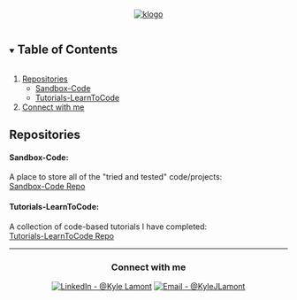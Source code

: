 <!-- PROJECT LOGO -->
<br />
<p  align="center">
<a href="https://github.com/Zero2164/Zero2164"><img src='https://i.postimg.cc/rFMPHJ7x/klogo.png' border='0' alt='klogo' /></a>
</p>

<!-- BADGES -->

 
<!-- TABLE OF CONTENTS -->
<details open="open">
  <summary><h2 style="display: inline-block">Table of Contents</h2></summary>
  <ol>
    <li>
      <a href="#Repositories">Repositories</a>
      <ul>
        <li><a href="#Sandbox-Code">Sandbox-Code</a></li>
        <li><a href="#Tutorials-LearnToCode">Tutorials-LearnToCode</a></li>
      </ul>
    </li>
    <li>
      <a href="#connect-with-me">Connect with me</a>
    </li>
  </ol>
</details>


<!-- Repos -->
## Repositories

#### Sandbox-Code:
  <p #Sandbox-Code>
    A place to store all of the "tried and tested" code/projects:
    <br>
    <a href="https://github.com/Zero2164/Sandbox-Code">Sandbox-Code Repo</a>
  </p>

#### Tutorials-LearnToCode:
  <p #Tutorials-LearnToCode>
    A collection of code-based tutorials I have completed:
    <br>
    <a href="https://github.com/Zero2164/Tutorials-LearnToCode">Tutorials-LearnToCode Repo</a>
  </p>

<hr>

<!-- CONTACT ME -->
<div align="center">

###  Connect with me
[![LinkedIn - @Kyle Lamont](https://img.shields.io/badge/LinkedIn-@Kyle_Lamont-blue?style=for-the-badge&logo=linkedin&logoColor=white)](www.linkedin.com/in/kyle-lamont-a72326152) [![Email - @KyleJLamont](https://img.shields.io/badge/Email-%40KyleJLamont-blue?style=for-the-badge&logo=microsoftoutlook&logoColor=white)](mailto:kylejlamont+github@hotmail.com)


</div>


<!-- Icon Images provided by: https://www.flaticon.com/ -->
